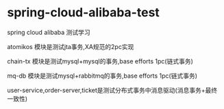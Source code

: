 # spring-cloud-alibaba-test
spring cloud alibaba 测试学习

atomikos 模块是测试jta事务,XA规范的2pc实现

chain-tx 模块是测试mysql+mysql的事务,base efforts 1pc(链式事务)  

mq-db 模块是测试mysql+rabbitmq的事务,base efforts 1pc(链式事务)  

user-service,order-server,ticket是测试分布式事务中消息驱动(消息事务+最终一致性)
